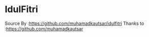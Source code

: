 # IdulFitri
Source By :https://github.com/muhamadkautsar/idulfitri
Thanks to :https://github.com/muhamadkautsar
